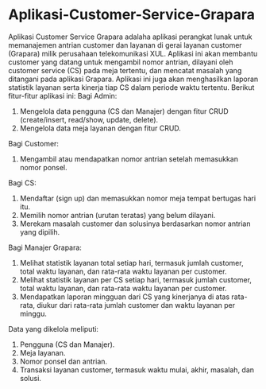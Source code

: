 # Aplikasi-Customer-Service-Grapara
  Aplikasi Customer Service Grapara adalaha aplikasi perangkat lunak untuk memanajemen antrian customer dan layanan di gerai layanan customer (Grapara) milik perusahaan telekomunikasi XUL. Aplikasi ini akan membantu customer yang datang untuk mengambil nomor antrian, dilayani oleh customer service (CS) pada meja tertentu, dan mencatat masalah yang ditangani pada aplikasi Grapara. Aplikasi ini juga akan menghasilkan laporan statistik layanan serta kinerja tiap CS dalam periode waktu tertentu.
Berikut fitur-fitur aplikasi ini:
Bagi Admin:
1. Mengelola data pengguna (CS dan Manajer) dengan fitur CRUD (create/insert, read/show, update, delete).
2. Mengelola data meja layanan dengan fitur CRUD.

Bagi Customer:
1. Mengambil atau mendapatkan nomor antrian setelah memasukkan nomor ponsel.

Bagi CS:
1. Mendaftar (sign up) dan memasukkan nomor meja tempat bertugas hari itu.
2. Memilih nomor antrian (urutan teratas) yang belum dilayani.
3. Merekam masalah customer dan solusinya berdasarkan nomor antrian yang dipilih.

Bagi Manajer Grapara:
1. Melihat statistik layanan total setiap hari, termasuk jumlah customer, total waktu layanan, dan rata-rata waktu layanan per customer.
2. Melihat statistik layanan per CS setiap hari, termasuk jumlah customer, total waktu layanan, dan rata-rata waktu layanan per customer.
3. Mendapatkan laporan mingguan dari CS yang kinerjanya di atas rata-rata, diukur dari rata-rata jumlah customer dan waktu layanan per minggu.

Data yang dikelola meliputi:
1. Pengguna (CS dan Manajer).
2. Meja layanan.
3. Nomor ponsel dan antrian.
4. Transaksi layanan customer, termasuk waktu mulai, akhir, masalah, dan solusi.

